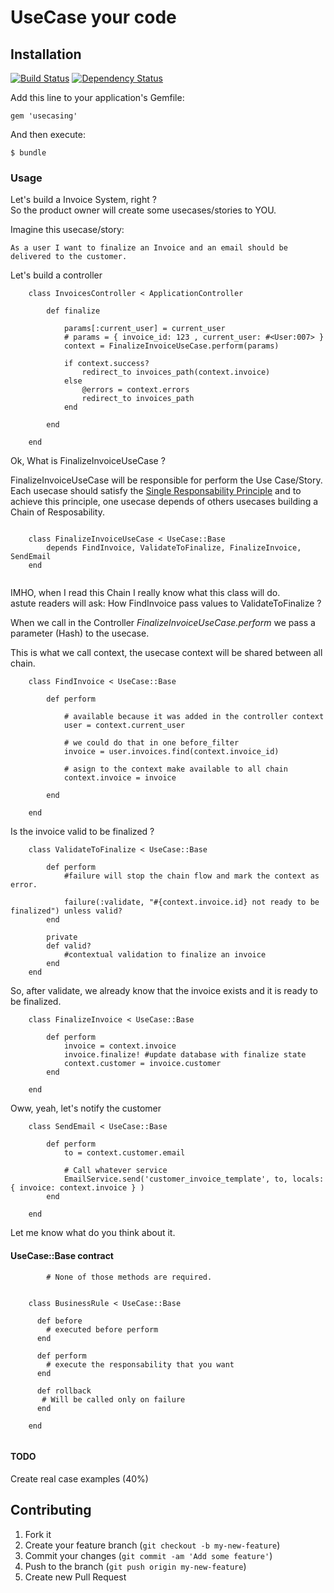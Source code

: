 # UseCase your code


## Installation

[![Build Status](https://secure.travis-ci.org/tdantas/usecasing.png)](http://travis-ci.org/tdantas/usecasing)
[![Dependency Status](https://gemnasium.com/tdantas/usecasing.svg)](https://gemnasium.com/tdantas/usecasing)


Add this line to your application's Gemfile:

  	gem 'usecasing'

And then execute:

    $ bundle
    
### Usage

Let's build a Invoice System, right ?  
So the product owner will create some usecases/stories to YOU.

Imagine this usecase/story:

````
As a user I want to finalize an Invoice and an email should be delivered to the customer.
````

Let's build a controller

````
	class InvoicesController < ApplicationController
		
		def finalize
		
		    params[:current_user] = current_user
   		    # params = { invoice_id: 123 , current_user: #<User:007> }
			context = FinalizeInvoiceUseCase.perform(params)
			
			if context.success?
				redirect_to invoices_path(context.invoice)
			else
				@errors = context.errors
				redirect_to invoices_path
			end
		
		end
		
	end
````

Ok, What is FinalizeInvoiceUseCase ?

FinalizeInvoiceUseCase will be responsible for perform the Use Case/Story.  
Each usecase should satisfy the [Single Responsability Principle](http://en.wikipedia.org/wiki/Single_responsibility_principle) and to achieve this principle, one usecase depends of others usecases building a Chain of Resposability.


````

	class FinalizeInvoiceUseCase < UseCase::Base
		depends FindInvoice, ValidateToFinalize, FinalizeInvoice, SendEmail
	end	
	
````

IMHO, when I read this Chain I really know what this class will do.   
astute readers will ask: How FindInvoice pass values to ValidateToFinalize ?

When we call in the Controller *FinalizeInvoiceUseCase.perform* we pass a parameter (Hash) to the usecase.

This is what we call context, the usecase context will be shared between all chain.

````
	class FindInvoice < UseCase::Base
		
		def perform
		
			# available because it was added in the controller context 
			user = context.current_user 
			
			# we could do that in one before_filter
			invoice = user.invoices.find(context.invoice_id)
			
			# asign to the context make available to all chain
			context.invoice = invoice
			   
		end

	end
````

Is the invoice valid to be finalized ?

````
	class ValidateToFinalize < UseCase::Base
		
		def perform
			#failure will stop the chain flow and mark the context as error.
			
			failure(:validate, "#{context.invoice.id} not ready to be finalized") unless valid?
		end
		
		private
		def valid?
			#contextual validation to finalize an invoice
		end
	end

````

So, after validate, we already know that the invoice exists and it is ready to be finalized.

````
	class FinalizeInvoice < UseCase::Base
		
		def perform
			invoice = context.invoice
			invoice.finalize! #update database with finalize state
			context.customer = invoice.customer
		end
	
	end
````

Oww, yeah, let's notify the customer

````
	class SendEmail < UseCase::Base
	
		def perform
			to = context.customer.email
			
			# Call whatever service
			EmailService.send('customer_invoice_template', to, locals: { invoice: context.invoice } )
		end
	
	end
````


Let me know what do you think about it.


#### UseCase::Base contract

````
        # None of those methods are required.
         

	class BusinessRule < UseCase::Base
	  
	  def before
	    # executed before perform
	  end
	  
	  def perform
	    # execute the responsability that you want
	  end
	  
	  def rollback
	   # Will be called only on failure
	  end
	  
	end


````




#### TODO
 
 Create real case examples (40%)



## Contributing

1. Fork it
2. Create your feature branch (`git checkout -b my-new-feature`)
3. Commit your changes (`git commit -am 'Add some feature'`)
4. Push to the branch (`git push origin my-new-feature`)
5. Create new Pull Request
